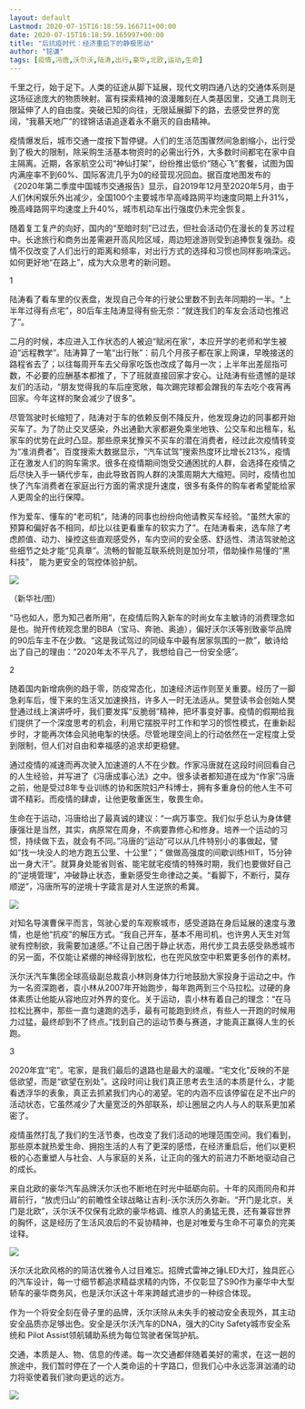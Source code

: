 ```yaml
---
layout: default
Lastmod: 2020-07-15T16:18:59.166711+00:00
date: 2020-07-15T16:18:59.165997+00:00
title: "后抗疫时代：经济重启下的静极思动"
author: "铭谦"
tags: [疫情,冯唐,沃尔沃,陆涛,出行,豪华,北欧,运动,生命]
---
```


千里之行，始于足下。人类的征途从脚下延展，现代文明四通八达的交通体系则是这场征途庞大的物质映射。富有探索精神的浪漫雕刻在人类基因里，交通工具则无限延伸了人的自由度。突破已知的向往，无限延展脚下的路，去感受世界的宽阔，“我慕天地广”的铿锵话语追逐着永不磨灭的自由精神。

疫情爆发后，城市交通一度按下暂停键。人们的生活范围骤然间急剧缩小，出行受到了极大的限制，除采购生活基本物资时的必需出行外，大多数时间都宅在家中自主隔离。近期，各家航空公司“神仙打架”，纷纷推出低价“随心飞”套餐，试图为国内满座率不到60%、国际客流几乎为0的经营现况回血。据百度地图发布的《2020年第二季度中国城市交通报告》显示，自2019年12月至2020年5月，由于⼈们休闲娱乐外出减少，全国100个主要城市早⾼峰路⽹平均速度同期上升31%，晚⾼峰路⽹平均速度上升40%，城市机动车出行强度仍未完全恢复。

随着复工复产的向好，国内的“至暗时刻”已过去，但社会活动仍在漫长的复苏过程中。长途旅行和商务出差需避开高风险区域，周边短途游则受到追捧恢复强劲。疫情不仅改变了人们出行的距离和频率，对出行方式的选择和习惯也同样影响深远。如何更好地“在路上”，成为大众思考的新问题。

1  

陆涛看了看车里的仪表盘，发现自己今年的行驶公里数不到去年同期的一半。“上半年过得有点宅”，80后车主陆涛显得有些无奈：“就连我们的车友会活动也推迟了”。

二月的时候，本应进入工作状态的人被迫“赋闲在家”，本应开学的老师和学生被迫“远程教学”。陆涛算了一笔“出行账”：前几个月孩子都在家上网课，早晚接送的路程省去了；以往每周开车去父母家吃饭也改成了每月一次；上半年出差屈指可数，不必要的应酬基本都推了，下了班就直接回家才安心。让陆涛有些遗憾的是球友们的活动，“朋友觉得我的车后座宽敞，每次踢完球都会蹭我的车去吃个夜宵再回家。今年这样的聚会减少了很多”。

尽管驾驶时长缩短了，陆涛对于车的依赖反倒不降反升，他发现身边的同事都开始买车了。为了防止交叉感染，外出通勤大家都避免乘坐地铁、公交车和出租车，私家车的优势在此时凸显。那些原来犹豫买不买车的潜在消费者，经过此次疫情转变为“准消费者”。百度搜索大数据显示，“汽车试驾”搜索热度环比增长213%，疫情正在激发人们的购车需求。很多在疫情期间饱受交通困扰的人群，会选择在疫情之后尽快入手一辆代步车，由此导致首购人群的决策周期大大缩短。同时，疫情也加快了汽车消费者在家庭出行方面的需求提升速度，很多有条件的购车者希望能给家人更周全的出行保障。

作为爱车、懂车的“老司机“，陆涛的同事也纷纷向他请教买车经验。“虽然大家的预算和偏好各不相同，却比以往更看重车的软实力了”。在陆涛看来，选车除了考虑颜值、动力、操控这些直观感受外，车内空间的安全感、舒适性、清洁驾驶舱这些细节之处才能“见真章”。流畅的智能互联系统则是加分项，借助操作易懂的“黑科技”， 能为更安全的驾控体验护航。

![](https://images.weserv.nl/?url=https%3A//mmbiz.qpic.cn/mmbiz_jpg/WvDyjO9Sz2q75Zdr7Picx9XRicpPfEHMBZQG8HuEOWzZA0TvUib8mMoANwIcOLFQ7iaGbHcmDmeVexM8T9fJ4vWOGQ/640%3Fwx_fmt%3Djpeg)

（新华社/图）

“马也如人，愿为知己者所用”，在疫情后购入新车的时尚女车主敏诗的消费理念如是也。抛开传统观念里的BBA（宝马、奔驰、奥迪），偏好沃尔沃等别致豪华品牌的90后车主不在少数。“这是我试驾过的同级车中最有居家氛围的一款”，敏诗给出了自己的理由：“2020年太不平凡了，我想给自己一份安全感”。

2  

随着国内新增病例的趋于零，防疫常态化，加速经济运作则至关重要。经历了一脚急刹车后，慢下来的生活又加速换挡，许多人一时无法适从。樊登读书会创始人樊登通过线上演讲呼吁，我们要发挥“反脆弱”精神，把坏事变好事。疫情的假期给我们提供了一个深度思考的机会，利用它摆脱平时工作和学习的惯性模式，在重新起步时，才能再次体会风驰电掣的快感。尽管地理空间上的行动依然在一定程度上受到限制，但人们对自由和幸福感的追求却更稳健。

通过疫情的减速而再次驶入加速道的人不在少数。作家冯唐就在这段时间回看自己的人生经验，并写进了《冯唐成事心法》之中。很多读者都知道在成为“作家”冯唐之前，他是受过8年专业训练的协和医院妇产科博士，拥有多重身份的他人生不可谓不精彩。而疫情的肆虐，让他更敬重医生，敬畏生命。

生命在于运动，冯唐给出了最真诚的建议：“一病万事空。我们似乎总认为身体健康强壮是当然，其实，病原常在周身，不病要靠修心和修身。培养一个运动的习惯，持续做下去，就会有不同。”冯唐的“运动”可以从几件特别小的事做起，譬如“找一块没人的地方跑五公里、十公里”；“ 做做高强度的间歇训练HIIT，15分钟出一身大汗”。就算身处能省则省、能宅就宅疫情的特殊时期，我们也要做好自己的“逆境管理”，冲破静止状态，重新感受生命律动之美。“看脚下，不断行，莫存顺逆”，冯唐所写的逆境十字箴言是对人生逆旅的希冀。

![](https://images.weserv.nl/?url=https%3A//mmbiz.qpic.cn/mmbiz_jpg/WvDyjO9Sz2q75Zdr7Picx9XRicpPfEHMBZJib2cMYl1vd4mY3EBYfpTvPzGYUibMm9evjuWGe7DPmbhCtAMlLXBONg/640%3Fwx_fmt%3Djpeg)

  

对知名导演曹保平而言，驾驶心爱的车观察城市，感受道路在身后延展的速度与激情，也是他“抗疫”的解压方式。“我自己开车，基本不用司机，也许男人天生对驾驶有控制欲，我需要加速感。”不让自己困于静止状态，用代步工具去感受熟悉城市的另一面，不仅能让紧绷的神经得到放松，也在兜风放空中积累更多创作的素材。

沃尔沃汽车集团全球高级副总裁袁小林则身体力行地鼓励大家投身于运动之中。作为一名资深跑者，袁小林从2007年开始跑步，每年跑两到三个马拉松。过硬的身体素质让他能从容地应对外界的变化。关于运动，袁小林有着自己的理念：“在马拉松比赛中，那些一直匀速跑的选手，最有可能跑到终点，有些人一开跑的时候用力过猛，最终却到不了终点。”找到自己的运动节奏与赛道，才能真正赢得人生的长跑。

3  

2020年宜“宅”。宅家，是我们最后的退路也是最大的温暖。“宅文化”反映的不是低欲望，而是“欲望在别处”。这段时间让我们真正思考去生活的本质是什么，才能看透浮华的表象，真正去抓紧我们内心的渴望。宅的内涵不应该停留在足不出户的活动状态，它虽然减少了大量宽泛的外部联系，却让圈层之内人与人的联系更加紧密了。

疫情虽然打乱了我们的生活节奏，也改变了我们活动的地理范围空间。我们看到，那些原本就热爱生命、拥抱生活的人有了更深的感悟，在经济重启后，他们以更积极的心态重塑人与社会、人与家庭的关系，让正向的强大的前进力不断地驱动自己的成长。

来自北欧的豪华汽车品牌沃尔沃也不断地在时光中砥砺向前。十年的风雨同舟和并肩前行，“放虎归山”的前瞻性全球战略让吉利-沃尔沃历久弥新。“开门是北京，关门是北欧”，沃尔沃不仅保有北欧的豪华格调、维京人的勇猛无畏，还有兼容世界的胸怀，这是经历了生活风浪后的不妥协精神，也是对唯爱与生命不可辜负的完美诠释。

![](https://images.weserv.nl/?url=https%3A//mmbiz.qpic.cn/mmbiz_jpg/WvDyjO9Sz2q75Zdr7Picx9XRicpPfEHMBZdiaxVUSCLKWcbXibVEhfK1xRWYFicmVLYhibhfkMZ9QnpgJv9fQYvpey9g/640%3Fwx_fmt%3Djpeg)

沃尔沃北欧风格的的简洁优雅令人过目难忘。招牌式雷神之锤LED大灯，独具匠心的汽车设计，每一寸细节都追求精益求精的内饰，不仅彰显了S90作为豪华中大型轿车的豪华商务风，也是沃尔沃这十年来跨越式进步的一种综合体现。

作为一个将安全刻在骨子里的品牌，沃尔沃除从未失手的被动安全表现外，其主动安全品质亦足够出色。安全是沃尔沃汽车的DNA，强大的City Safety城市安全系统和 Pilot Assist领航辅助系统为每位驾驶者保驾护航。

交通，本质是人、物、信息的传递。每一次交通都伴随着美好的需求，在这一趟的旅途中，我们暂时停在了一个人类命运的十字路口，但我们心中永远澎湃汹涌的动力将驱使着我们驶向更远的远方。

![](https://images.weserv.nl/?url=https%3A//mmbiz.qpic.cn/mmbiz_jpg/WvDyjO9Sz2q75Zdr7Picx9XRicpPfEHMBZExAKeianwK5kBTYTIsNgwldcegkPaiaS3eF7h3po3GcnaicDStRx6cu4A/640%3Fwx_fmt%3Djpeg)

